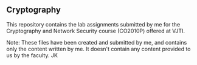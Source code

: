 ## Cryptography

This repository contains the lab assignments submitted by me for the Cryptography and Network Security course (CO2010P) offered at VJTI.

Note: These files have been created and submitted by me, and contains only the content written by me. It doesn't contain any content provided to us by the faculty.
JK
